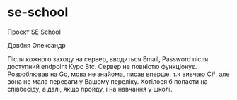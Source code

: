 # se-school
Проект SE School

Довбня Олександр

Після кожного заходу на сервер, вводиться Email, Password після доступний endpoint Курс Btc. 
Сервер не повністю функціонує.
Розроблював на Go, мова не знайома, писав вперше, т.к вивчаю C#, але вона не мала переваги у Вашому переліку. 
Хотілося б попасти на співбесіду, а далі, якщо пройду, і на навчання у школі.

